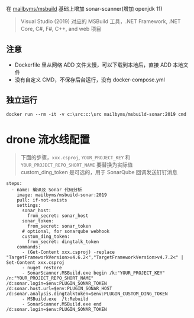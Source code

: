 
在 [mailbyms/msbuild](https://github.com/mailbyms/docker-msbuild) 基础上增加 sonar-scanner(增加 openjdk 11)
> Visual Studio (2019) 对应的 MSBuild 工具，.NET Framework, .NET Core, C#, F#, C++, and web 项目

## 注意
- Dockerfile 里从网络 ADD 文件太慢，可以下载到本地后，直接 ADD 本地文件
- 没有自定义 CMD，不保存后台运行，没有 docker-compose.yml

## 独立运行
`docker run --rm -it -v c:\src:c:\src mailbyms/msbuild-sonar:2019 cmd`

# drone 流水线配置
> 下面的步骤，`xxx.csproj`, `YOUR_PROJECT_KEY` 和 `YOUR_PROJECT_REPO_SHORT_NAME` 要替换为实际值  
> custom_ding_token 是可选的，用于 SonarQube 回调发送钉钉消息

```
steps:
  - name: 编译及 Sonar 代码分析
    image: mailbyms/msbuild-sonar:2019
    pull: if-not-exists
    settings:
      sonar_host:
        from_secret: sonar_host
      sonar_token:
        from_secret: sonar_token
      # optional, for sonarqube webhook
      custom_ding_token:
        from_secret: dingtalk_token
    commands:
      - (Get-Content xxx.csproj) -replace "TargetFrameworkVersion>v4.6.2<","TargetFrameworkVersion>v4.7.2<" | Set-Content xxx.csproj
      - nuget restore
      - SonarScanner.MSBuild.exe begin /k:"YOUR_PROJECT_KEY" /n:"YOUR_PROJECT_REPO_SHORT_NAME" /d:sonar.login=$env:PLUGIN_SONAR_TOKEN /d:sonar.host.url=$env:PLUGIN_SONAR_HOST /d:sonar.analysis.dingtalktoken=$env:PLUGIN_CUSTOM_DING_TOKEN
      - MSBuild.exe  /t:Rebuild
      - SonarScanner.MSBuild.exe end /d:sonar.login=$env:PLUGIN_SONAR_TOKEN
```
